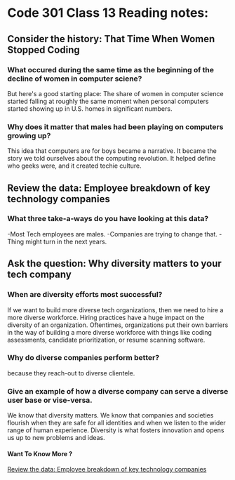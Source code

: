 # Code 301 Class 13 Reading notes:


## Consider the history: That Time When Women Stopped Coding




### What occured during the same time as the beginning of the decline of women in computer sciene?
But here's a good starting place: The share of women in computer science started falling at roughly the same moment when personal computers started showing up in U.S. homes in significant numbers.
### Why does it matter that males had been playing on computers growing up?
This idea that computers are for boys became a narrative. It became the story we told ourselves about the computing revolution. It helped define who geeks were, and it created techie culture.
## Review the data: Employee breakdown of key technology companies

### What three take-a-ways do you have looking at this data?
-Most Tech employees are males.
-Companies are trying to change that.
-Thing might turn in the next years.
## Ask the question: Why diversity matters to your tech company

### When are diversity efforts most successful?
If we want to build more diverse tech organizations, then we need to hire a more diverse workforce. Hiring practices have a huge impact on the diversity of an organization. Oftentimes, organizations put their own barriers in the way of building a more diverse workforce with things like coding assessments, candidate prioritization, or resume scanning software.
### Why do diverse companies perform better?
because they reach-out to diverse clientele.
### Give an example of how a diverse company can serve a diverse user base or vise-versa.
We know that diversity matters. We know that companies and societies flourish when they are safe for all identities and when we listen to the wider range of human experience. Diversity is what fosters innovation and opens us up to new problems and ideas.




#### Want To Know More ? 

[Review the data: Employee breakdown of key technology companies](https://informationisbeautiful.net/visualizations/diversity-in-tech/)
